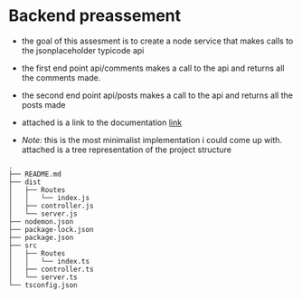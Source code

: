 # Backend preassement
* the goal of this assesment is to create a node service that makes calls to the jsonplaceholder typicode api
* the first end point api/comments makes a call to the api and returns all the comments made. 
* the second end point api/posts makes a call to the api and returns all the posts made

* attached is a link to the documentation [link](https://documenter.getpostman.com/view/26441774/2s93m4Y3J9)
* _Note:_ this is the most minimalist implementation i could come up with. attached is a tree representation of the project structure
```
.
├── README.md
├── dist
│   ├── Routes
│   │   └── index.js
│   ├── controller.js
│   └── server.js
├── nodemon.json
├── package-lock.json
├── package.json
├── src
│   ├── Routes
│   │   └── index.ts
│   ├── controller.ts
│   └── server.ts
└── tsconfig.json
```

